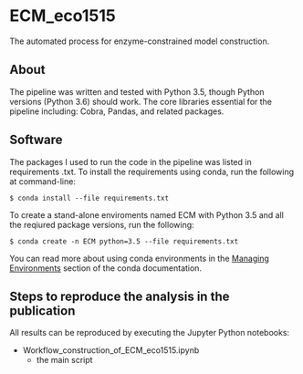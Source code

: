 # ECM_eco1515
The  automated process for enzyme-constrained model construction.

## About

The pipeline was written and tested with Python 3.5, though Python versions (Python 3.6) should work. The core libraries essential for the pipeline including: Cobra, Pandas, and related packages. 

## Software

The packages I used to run the code in the pipeline was listed in requirements .txt. To install the requirements using conda, run the following at command-line:

```shell
$ conda install --file requirements.txt
```

To create a stand-alone enviroments named  ECM with Python 3.5 and all the reqiured package versions, run the following:

```shell
$ conda create -n ECM python=3.5 --file requirements.txt
```

  You can read more about using conda environments in the [Managing Environments](http://conda.pydata.org/docs/using/envs.html) section of the conda documentation. 

## Steps to reproduce the analysis in the publication

 All results can be reproduced by executing the Jupyter Python notebooks:

+ Workflow_construction_of_ECM_eco1515.ipynb
  + the main script

